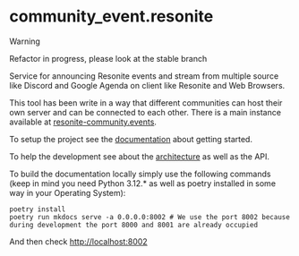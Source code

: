 # community_event.resonite

> [!WARNING]  
> Refactor in progress, please look at the stable branch

Service for announcing Resonite events and stream from multiple source like Discord and Google Agenda on client like Resonite and Web Browsers.

This tool has been write in a way that different communities can host their own server and can be connected to
each other. There is a main instance available at [resonite-community.events](https://resonite-community.events).

To setup the project see the [documentation](http://localhost:8001/DeveloperGuide/installation/) about getting started.

To help the development see about the [architecture](http://localhost:8001/DeveloperGuide/architecture/) as well as the API.

To build the documentation locally simply use the following commands (keep in mind you need Python 3.12.* as well as poetry installed in some way in your Operating System):

```
poetry install
poetry run mkdocs serve -a 0.0.0.0:8002 # We use the port 8002 because during development the port 8000 and 8001 are already occupied
```

And then check [http://localhost:8002](http://localhost:8002)
